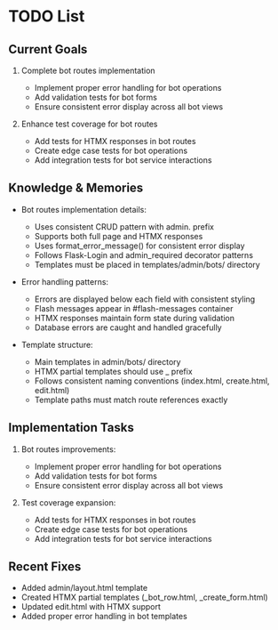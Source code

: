 # TODO List

## Current Goals
1. Complete bot routes implementation
   - Implement proper error handling for bot operations
   - Add validation tests for bot forms
   - Ensure consistent error display across all bot views

2. Enhance test coverage for bot routes
   - Add tests for HTMX responses in bot routes
   - Create edge case tests for bot operations
   - Add integration tests for bot service interactions

## Knowledge & Memories
- Bot routes implementation details:
  * Uses consistent CRUD pattern with admin. prefix
  * Supports both full page and HTMX responses
  * Uses format_error_message() for consistent error display
  * Follows Flask-Login and admin_required decorator patterns
  * Templates must be placed in templates/admin/bots/ directory

- Error handling patterns:
  * Errors are displayed below each field with consistent styling
  * Flash messages appear in #flash-messages container
  * HTMX responses maintain form state during validation
  * Database errors are caught and handled gracefully

- Template structure:
  * Main templates in admin/bots/ directory
  * HTMX partial templates should use _ prefix
  * Follows consistent naming conventions (index.html, create.html, edit.html)
  * Template paths must match route references exactly

## Implementation Tasks
1. Bot routes improvements:
   - Implement proper error handling for bot operations
   - Add validation tests for bot forms
   - Ensure consistent error display across all bot views

2. Test coverage expansion:
   - Add tests for HTMX responses in bot routes
   - Create edge case tests for bot operations
   - Add integration tests for bot service interactions

## Recent Fixes
- Added admin/layout.html template
- Created HTMX partial templates (_bot_row.html, _create_form.html)
- Updated edit.html with HTMX support
- Added proper error handling in bot templates

